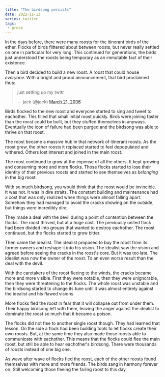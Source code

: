 ```yaml
---
title: "The birdsong persists"
date: 2022-11-13
series: twitter
tags:
 - prose
---
```


<xeblog-hero ai="Waifu Diffusion v1.3 (float16)" file="birds-free" prompt="blue birds, trees, flock, teyvat, sunrise, flying, thick outlines"></xeblog-hero>

In the days before, there were many roosts for the itinerant birds of the ether.
Flocks of birds flittered about between roosts, but never really settled on one
in particular for very long. This continued for generations, the birds just
understood the roosts being temporary as an immutable fact of their existence.

Then a bird decided to build a new roost. A roost that could house _everyone_.
With a bright and proud announcement, that bird proclaimed thus:

<blockquote class="twitter-tweet"><p lang="en" dir="ltr">just setting up my twttr</p>&mdash; jack (@jack) <a href="https://twitter.com/jack/status/20?ref_src=twsrc%5Etfw">March 21, 2006</a></blockquote>

Birds flocked to the new roost and everyone started to sing and tweet to
eachother. This filled that small initial roost quickly. Birds were joining
faster than the roost could be built, but they stuffed themselves in anyways.
Eventually the icon of failure had been purged and the birdsong was able to
thrive on that roost.

The roost became a massive hub in that network of itinerant roosts. As the roost
grew, the other roosts it replaced started to feel depopulated and withered.
Others lost interest and joined in the main roost.

The roost continued to grow at the expense of all the others. It kept growing
and consuming more and more flocks. Those flocks started to lose their identity
of their previous roosts and started to see themselves as _belonging_ in the big
roost.

With so much birdsong, you would think that the roost would be invincible. It
was not. It was in dire straits. The constant building and maintenance had a
cost that was only realized when things were almost falling apart. Somehow they
had managed to avoid the cracks showing on the outside, but things were
incredibly dire.

They made a deal with the devil during a point of contention between the flocks.
The roost thrived, but at a huge cost. The previously united flock had been
divided into groups that wanted to destroy eachother. The roost continued, but
the flocks started to grow bitter.

Then came the idealist. The idealist proposed to buy the roost from its former
owners and reshape it into his vision. The idealist saw the vision and agreed
before seeing the cracks in the roost's core. But it was too late. The idealist
was now the owner of the roost. To an even worse result than the deal with the
devil.

With the caretakers of the roost fleeing to the winds, the cracks became more
and more visible. First they were notable, then they were unignorable, then they
were threatening to the flocks. The whole roost was unstable and the birdsong
started to change its tune until it was almost entirely against the idealist and
his flawed visions.

More flocks fled the roost in fear that it will collapse out from under them.
Their happy birdsong left with them, leaving the anger against the idealist to
dominate the roost so much that it became a poison.

The flocks did not flee to another single roost though. They had learned that
lesson. On the side a flock had been building tools to let flocks create their
own roosts. But, at the same time they also made those roosts able to
communicate with eachother. This means that the flocks could flee the main
roost, but still be able to hear eachother's birdsong. There were thousands of
roosts instead of one big one.

As wave after wave of flocks fled the roost, each of the other roosts found
themselves with more and more friends. The birds sang in harmony forever on.
Still welcoming those fleeing the failing roost to this day.
